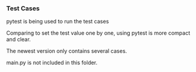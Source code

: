 ### Test Cases
pytest is being used to run the test cases 

Comparing to set the test value one by one, using pytest is more compact and clear.

The newest version only contains several cases.

main.py is not included in this folder. 
